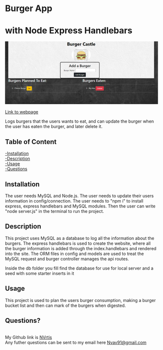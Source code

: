 # Burger App  
# with Node Express Handlebars
  
  ![Main page](./public/assets/img/main.png)


  [Link to webpage](https://hidden-dawn-48775.herokuapp.com/)
  
  Logs burgers that the users wants to eat, and can update the burger when the user has eaten the burger, and later delete it.   
    
  ## Table of Content
  [-Installation](#Installation)  
  [-Description](#Description)    
  [-Usage](#Usage)  
  [-Questions](#Questions)  
  
  
  ## Installation  
  The user needs MySQL and Node.js. The user needs to update their users information in config/connection. The user needs to "npm i" to install express, express handlebars and MySQL modules. Then the user can write "node server.js" in the terminal to run the project.

  ## Description  
  This project uses MySQL as a database to log all the information about the burgers. The express handlebars is used to create the website, where all the burger information is added through the index.handlebars and rendered into the site. The ORM files in config and models are used to treat the MySQL request and burger controller manages the api routes. 

  Inside the db folder you fill find the database for use for local server and a seed with some starter inserts in it

  ## Usage  
  This project is used to plan the users burger consumption, making a burger bucket list and then can mark of the burgers when digested.
  
  
  ## Questions?  
  
  <br/> My Github link is [NVrtis](https://github.com/NVrtis)
  <br/> Any futher questions can be sent to my email here  <Nvav91@gmail.com>

  
 
  
  